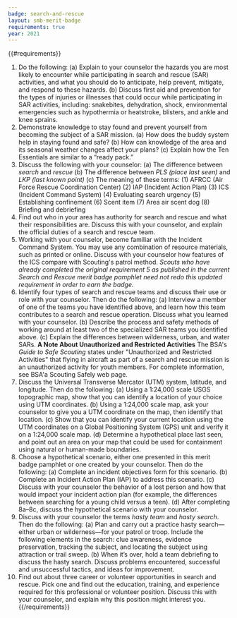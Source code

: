 ```yaml
---
badge: search-and-rescue
layout: smb-merit-badge
requirements: true
year: 2021
---
```


{{#requirements}}
1. Do the following:
    (a) Explain to your counselor the hazards you are most likely to encounter while participating in search and rescue (SAR) activities, and what you should do to anticipate, help prevent, mitigate, and respond to these hazards.
    (b) Discuss first aid and prevention for the types of injuries or illnesses that could occur while participating in SAR activities, including: snakebites, dehydration, shock, environmental emergencies such as hypothermia or heatstroke, blisters, and ankle and knee sprains.
2. Demonstrate knowledge to stay found and prevent yourself from becoming the subject of a SAR mission.
    (a) How does the buddy system help in staying found and safe?
    (b) How can knowledge of the area and its seasonal weather changes affect your plans?
    (c) Explain how the Ten Essentials are similar to a “ready pack.”
3. Discuss the following with your counselor:
    (a) The difference between *search* and *rescue*
    (b) The difference between *PLS (place last seen)* and *LKP (last known point)*
    (c) The meaning of these terms:
        (1) AFRCC (Air Force Rescue Coordination Center)
        (2) IAP (Incident Action Plan)
        (3) ICS (Incident Command System)
        (4) Evaluating search urgency
        (5) Establishing confinement
        (6) Scent item
        (7) Area air scent dog
        (8) Briefing and debriefing
4. Find out who in your area has authority for search and rescue and what their responsibilities are. Discuss this with your counselor, and explain the official duties of a search and rescue team.
5. Working with your counselor, become familiar with the Incident Command System. You may use any combination of resource materials, such as printed or online. Discuss with your counselor how features of the ICS compare with Scouting's patrol method.
    *Scouts who have already completed the original requirement 5 as published in the current *Search and Rescue* merit badge pamphlet need not redo this updated requirement in order to earn the badge.*
6. Identify four types of search and rescue teams and discuss their use or role with your counselor. Then do the following:
    (a) Interview a member of one of the teams you have identified above, and learn how this team contributes to a search and rescue operation. Discuss what you learned with your counselor.
    (b) Describe the process and safety methods of working around at least two of the specialized SAR teams you identified above.
    (c) Explain the differences between wilderness, urban, and water SARs.
    **A Note About Unauthorized and Restricted Activities**
    The BSA's *Guide to Safe Scouting* states under "Unauthorized and Restricted Activities" that flying in aircraft as part of a search and rescue mission is an unauthorized activity for youth members. For complete information, see BSA'a Scouting Safely web page.
7. Discuss the Universal Transverse Mercator (UTM) system, latitude, and longitude. Then do the following:
    (a) Using a 1:24,000 scale USGS topographic map, show that you can identify a location of your choice using UTM coordinates.
    (b) Using a 1:24,000 scale map, ask your counselor to give you a UTM coordinate on the map, then identify that location.
    (c) Show that you can identify your current location using the UTM coordinates on a Global Positioning System (GPS) unit and verify it on a 1:24,000 scale map.
    (d) Determine a hypothetical place last seen, and point out an area on your map that could be used for containment using natural or human-made boundaries.
8. Choose a hypothetical scenario, either one presented in this merit badge pamphlet or one created by your counselor. Then do the following:
    (a) Complete an incident objectives form for this scenario.
    (b) Complete an Incident Action Plan (IAP) to address this scenario.
    (c) Discuss with your counselor the behavior of a lost person and how that would impact your incident action plan (for example, the differences between searching for a young child versus a teen).
    (d) After completing 8a–8c, discuss the hypothetical scenario with your counselor.
9. Discuss with your counselor the terms *hasty team* and *hasty search*. Then do the following:
    (a) Plan and carry out a practice hasty search—either urban or wilderness—for your patrol or troop. Include the following elements in the search: clue awareness, evidence preservation, tracking the subject, and locating the subject using attraction or trail sweep.
    (b) When it’s over, hold a team debriefing to discuss the hasty search. Discuss problems encountered, successful and unsuccessful tactics, and ideas for improvement.
10. Find out about three career or volunteer opportunities in search and rescue. Pick one and find out the education, training, and experience required for this professional or volunteer position. Discuss this with your counselor, and explain why this position might interest you.
{{/requirements}}
